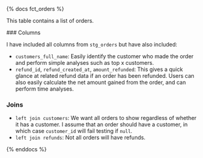 {% docs fct_orders %}

This table contains a list of orders.

### Columns

I have included all columns from `stg_orders` but have also included:

- `customers_full_name`: Easily identify the customer who made the order and perform simple analyses such as top x customers.
- `refund_id`, `refund_created_at`, `amount_refunded`: This gives a quick glance at related refund data if an order has been refunded. Users can also easily calculate the net amount gained from the order, and can perform time analyses.

### Joins

- `left join customers`: We want all orders to show regardless of whether it has a customer. I assume that an order should have a customer, in which case `customer_id` will fail testing if `null`.
- `left join refunds`: Not all orders will have refunds.

{% enddocs %}
